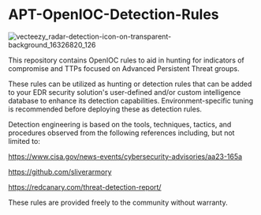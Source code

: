# APT-OpenIOC-Detection-Rules
![vecteezy_radar-detection-icon-on-transparent-background_16326820_126](https://github.com/dfir-ronin/APT-OpenIOC-Detection-Rules/assets/92335456/939481fd-506f-4357-89ba-f713144a2ca9)

This repository contains OpenIOC rules to aid in hunting for indicators of compromise and TTPs focused on Advanced Persistent Threat groups.

These rules can be utilized as hunting or detection rules that can be added to your EDR security solution's user-defined and/or custom intelligence database to enhance its detection capabilities. Environment-specific tuning is recommended before deploying these as detection rules.

Detection engineering is based on the tools, techniques, tactics, and procedures observed from the following references including, but not limited to:

https://www.cisa.gov/news-events/cybersecurity-advisories/aa23-165a

https://github.com/sliverarmory

https://redcanary.com/threat-detection-report/

These rules are provided freely to the community without warranty.
